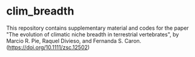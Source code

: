 # clim_breadth

This repository contains supplementary material and codes for the paper "The evolution of climatic niche breadth in terrestrial vertebrates", by Marcio R. Pie, Raquel Divieso, and Fernanda S. Caron. (https://doi.org/10.1111/zsc.12502)
